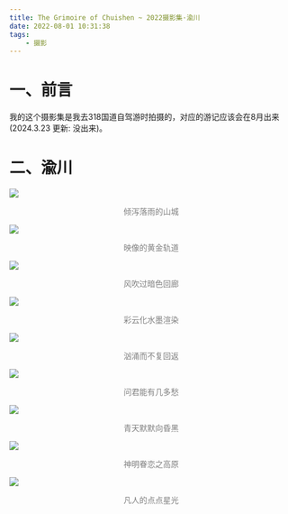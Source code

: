 ```yaml
---
title: The Grimoire of Chuishen ~ 2022摄影集·渝川
date: 2022-08-01 10:31:38
tags: 
	- 摄影
---
```



# 一、前言

我的这个摄影集是我去318国道自驾游时拍摄的，对应的游记应该会在8月出来 (2024.3.23 更新: 没出来)。
<!--more-->

# 二、渝川

<img src="https://chuishen.xyz/GrimoireofChuishen/IMG_0139.jpeg">
<p class="x">倾泻落雨的山城</p>
<img src="https://chuishen.xyz/GrimoireofChuishen/IMG_0144.jpeg">
<p class="x">映像的黄金轨道</p>
<img src="https://chuishen.xyz/GrimoireofChuishen/IMG_0147.jpeg">
<p class="x">风吹过暗色回廊</p>
<img src="https://chuishen.xyz/GrimoireofChuishen/IMG_0163.jpeg">
<p class="x">彩云化水墨渲染</p>
<img src="https://chuishen.xyz/GrimoireofChuishen/IMG_0182.jpeg">
<p class="x">汹涌而不复回返</p>
<img src="https://chuishen.xyz/GrimoireofChuishen/IMG_0183.jpeg">
<p class="x">问君能有几多愁</p>
<img src="https://chuishen.xyz/GrimoireofChuishen/IMG_0191.jpeg">
<p class="x">青天默默向昏黑</p>
<img src="https://chuishen.xyz/GrimoireofChuishen/IMG_0194.jpeg">
<p class="x">神明眷恋之高原</p>
<img src="https://chuishen.xyz/GrimoireofChuishen/IMG_0145.jpeg">
<p class="x">凡人的点点星光</p>

<style>
p.x {
	text-align: center;
	color: grey;
	vertical-align: top;
}
</style>
